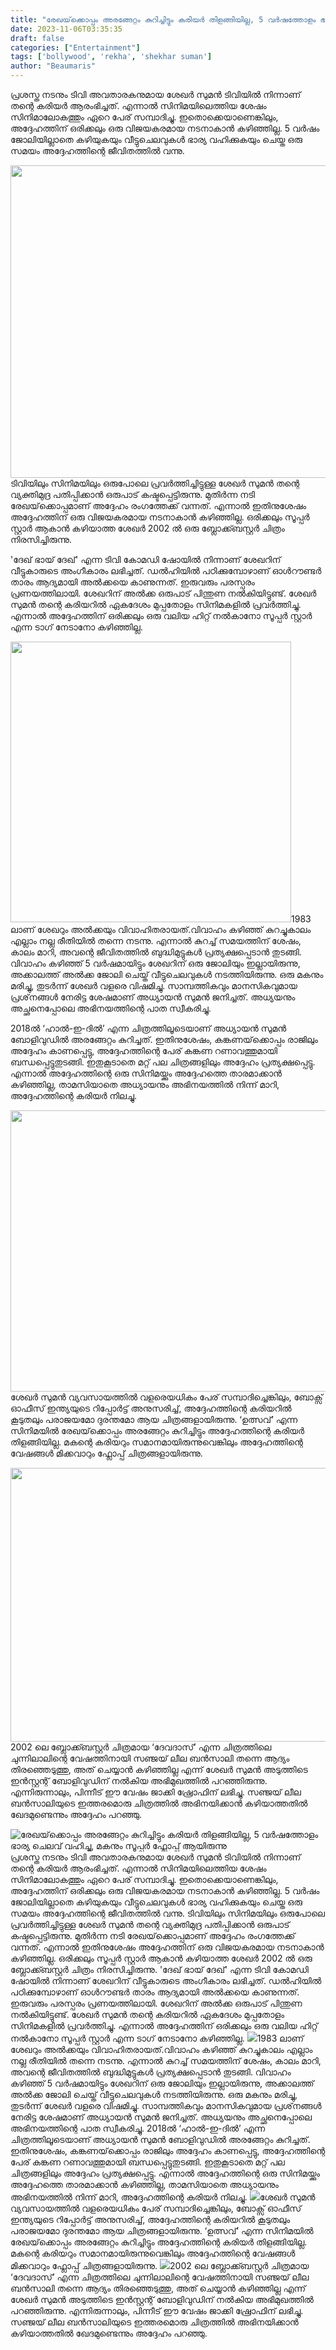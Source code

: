```yaml
---
title: "രേഖയ്‌ക്കൊപ്പം അരങ്ങേറ്റം കുറിച്ചിട്ടും കരിയർ തിളങ്ങിയില്ല, 5 വർഷത്തോളം ഭാര്യ ചെലവ് വഹിച്ചു, മകനും സൂപ്പർ ഫ്ലോപ്പ് ആയിരുന്നു"
date: 2023-11-06T03:35:35
draft: false
categories: ["Entertainment"]
tags: ['bollywood', 'rekha', 'shekhar suman']
author: "Beaumaris"
---
```


പ്രശസ്ത നടനും ടിവി അവതാരകനുമായ ശേഖർ സുമൻ ടിവിയിൽ നിന്നാണ് തന്റെ കരിയർ ആരംഭിച്ചത്. എന്നാൽ സിനിമയിലെത്തിയ ശേഷം സിനിമാലോകത്തും ഏറെ പേര് സമ്പാദിച്ചു. ഇതൊക്കെയാണെങ്കിലും, അദ്ദേഹത്തിന് ഒരിക്കലും ഒരു വിജയകരമായ നടനാകാൻ കഴിഞ്ഞില്ല. 5 വർഷം ജോലിയില്ലാതെ കഴിയുകയും വീട്ടുചെലവുകൾ ഭാര്യ വഹിക്കുകയും ചെയ്ത ഒരു സമയം അദ്ദേഹത്തിന്റെ ജീവിതത്തിൽ വന്നു.

<img class="alignnone size-full wp-image-428365" src="https://cdn.boolokam.com/articles/2023/11/accaca.jpg" alt="" width="700" height="500" />ടിവിയിലും സിനിമയിലും ഒരുപോലെ പ്രവർത്തിച്ചിട്ടുള്ള ശേഖർ സുമൻ തന്റെ വ്യക്തിമുദ്ര പതിപ്പിക്കാൻ ഒരുപാട് കഷ്ടപ്പെട്ടിരുന്നു. മുതിർന്ന നടി രേഖയ്‌ക്കൊപ്പമാണ് അദ്ദേഹം രംഗത്തേക്ക് വന്നത്. എന്നാൽ ഇതിനുശേഷം അദ്ദേഹത്തിന് ഒരു വിജയകരമായ നടനാകാൻ കഴിഞ്ഞില്ല. ഒരിക്കലും സൂപ്പർ സ്റ്റാർ ആകാൻ കഴിയാത്ത ശേഖർ 2002 ൽ ഒരു ബ്ലോക്ക്ബസ്റ്റർ ചിത്രം നിരസിച്ചിരുന്നു.

'ദേഖ് ഭായ് ദേഖ്' എന്ന ടിവി കോമഡി ഷോയിൽ നിന്നാണ് ശേഖറിന് വീട്ടുകാരുടെ അംഗീകാരം ലഭിച്ചത്. ഡൽഹിയിൽ പഠിക്കുമ്പോഴാണ് ഓൾറൗണ്ടർ താരം ആദ്യമായി അൽക്കയെ കാണുന്നത്. ഇരുവരും പരസ്പരം പ്രണയത്തിലായി. ശേഖറിന് അൽക്ക ഒരുപാട് പിന്തുണ നൽകിയിട്ടുണ്ട്. ശേഖർ സുമൻ തന്റെ കരിയറിൽ ഏകദേശം മുപ്പതോളം സിനിമകളിൽ പ്രവർത്തിച്ചു. എന്നാൽ അദ്ദേഹത്തിന് ഒരിക്കലും ഒരു വലിയ ഹിറ്റ് നൽകാനോ സൂപ്പർ സ്റ്റാർ എന്ന ടാഗ് നേടാനോ കഴിഞ്ഞില്ല.

<img class="size-full wp-image-428367 aligncenter" src="https://cdn.boolokam.com/articles/2023/11/scscc.jpg" alt="" width="449" height="449" />1983 ലാണ് ശേഖറും അൽക്കയും വിവാഹിതരായത്.വിവാഹം കഴിഞ്ഞ് കുറച്ചുകാലം എല്ലാം നല്ല രീതിയിൽ തന്നെ നടന്നു. എന്നാൽ കുറച്ച് സമയത്തിന് ശേഷം, കാലം മാറി, അവന്റെ ജീവിതത്തിൽ ബുദ്ധിമുട്ടുകൾ പ്രത്യക്ഷപ്പെടാൻ തുടങ്ങി. വിവാഹം കഴിഞ്ഞ് 5 വർഷമായിട്ടും ശേഖറിന് ഒരു ജോലിയും ഇല്ലായിരുന്നു, അക്കാലത്ത് അൽക്ക ജോലി ചെയ്ത് വീട്ടുചെലവുകൾ നടത്തിയിരുന്നു. ഒരു മകനും മരിച്ചു, തുടർന്ന് ശേഖർ വളരെ വിഷമിച്ചു. സാമ്പത്തികവും മാനസികവുമായ പ്രശ്‌നങ്ങൾ നേരിട്ട ശേഷമാണ് അധ്യായൻ സുമൻ ജനിച്ചത്. അധ്യയനും അച്ഛനെപ്പോലെ അഭിനയത്തിന്റെ പാത സ്വീകരിച്ചു.

2018ൽ ‘ഹാൽ-ഇ-ദിൽ’ എന്ന ചിത്രത്തിലൂടെയാണ് അധ്യായൻ സുമൻ ബോളിവുഡിൽ അരങ്ങേറ്റം കുറിച്ചത്. ഇതിനുശേഷം, കങ്കണയ്‌ക്കൊപ്പം രാജിലും അദ്ദേഹം കാണപ്പെട്ടു, അദ്ദേഹത്തിന്റെ പേര് കങ്കണ റണാവത്തുമായി ബന്ധപ്പെട്ടുതുടങ്ങി. ഇതുകൂടാതെ മറ്റ് പല ചിത്രങ്ങളിലും അദ്ദേഹം പ്രത്യക്ഷപ്പെട്ടു. എന്നാൽ അദ്ദേഹത്തിന്റെ ഒരു സിനിമയ്ക്കും അദ്ദേഹത്തെ താരമാക്കാൻ കഴിഞ്ഞില്ല, താമസിയാതെ അധ്യായനും അഭിനയത്തിൽ നിന്ന് മാറി, അദ്ദേഹത്തിന്റെ കരിയർ നിലച്ചു.

<img class="alignnone size-full wp-image-428366" src="https://cdn.boolokam.com/articles/2023/11/ddq-1.webp" alt="" width="630" height="450" />ശേഖർ സുമൻ വ്യവസായത്തിൽ വളരെയധികം പേര് സമ്പാദിച്ചെങ്കിലും, ബോക്സ് ഓഫീസ് ഇന്ത്യയുടെ റിപ്പോർട്ട് അനുസരിച്ച്, അദ്ദേഹത്തിന്റെ കരിയറിൽ കൂടുതലും പരാജയമോ ദുരന്തമോ ആയ ചിത്രങ്ങളായിരുന്നു. ‘ഉത്സവ്’ എന്ന സിനിമയിൽ രേഖയ്‌ക്കൊപ്പം അരങ്ങേറ്റം കുറിച്ചിട്ടും അദ്ദേഹത്തിന്റെ കരിയർ തിളങ്ങിയില്ല. മകന്റെ കരിയറും സമാനമായിരുന്നുവെങ്കിലും അദ്ദേഹത്തിന്റെ വേഷങ്ങൾ മിക്കവാറും ഫ്ലോപ്പ് ചിത്രങ്ങളായിരുന്നു.

<img class="size-full wp-image-428368 aligncenter" src="https://cdn.boolokam.com/articles/2023/11/dddddd.jpeg" alt="" width="701" height="438" />2002 ലെ ബ്ലോക്ക്ബസ്റ്റർ ചിത്രമായ ‘ദേവദാസ്’ എന്ന ചിത്രത്തിലെ ചുന്നിലാലിന്റെ വേഷത്തിനായി സഞ്ജയ് ലീല ബൻസാലി തന്നെ ആദ്യം തിരഞ്ഞെടുത്തു, അത് ചെയ്യാൻ കഴിഞ്ഞില്ല എന്ന് ശേഖർ സുമൻ അടുത്തിടെ ഇൻസ്റ്റന്റ് ബോളിവുഡിന് നൽകിയ അഭിമുഖത്തിൽ പറഞ്ഞിരുന്നു. എന്നിരുന്നാലും, പിന്നീട് ഈ വേഷം ജാക്കി ഷ്രോഫിന് ലഭിച്ചു. സഞ്ജയ് ലീല ബൻസാലിയുടെ ഇത്തരമൊരു ചിത്രത്തിൽ അഭിനയിക്കാൻ കഴിയാത്തതിൽ ഖേദമുണ്ടെന്നും അദ്ദേഹം പറഞ്ഞു.


![രേഖയ്‌ക്കൊപ്പം അരങ്ങേറ്റം കുറിച്ചിട്ടും കരിയർ തിളങ്ങിയില്ല, 5 വർഷത്തോളം ഭാര്യ ചെലവ് വഹിച്ചു, മകനും സൂപ്പർ ഫ്ലോപ്പ് ആയിരുന്നു](https://cdn.boolokam.com/articles/2023/11/accaca.jpg)പ്രശസ്ത നടനും ടിവി അവതാരകനുമായ ശേഖർ സുമൻ ടിവിയിൽ നിന്നാണ് തന്റെ കരിയർ ആരംഭിച്ചത്. എന്നാൽ സിനിമയിലെത്തിയ ശേഷം സിനിമാലോകത്തും ഏറെ പേര് സമ്പാദിച്ചു. ഇതൊക്കെയാണെങ്കിലും, അദ്ദേഹത്തിന് ഒരിക്കലും ഒരു വിജയകരമായ നടനാകാൻ കഴിഞ്ഞില്ല. 5 വർഷം ജോലിയില്ലാതെ കഴിയുകയും വീട്ടുചെലവുകൾ ഭാര്യ വഹിക്കുകയും ചെയ്ത ഒരു സമയം അദ്ദേഹത്തിന്റെ ജീവിതത്തിൽ വന്നു. ടിവിയിലും സിനിമയിലും ഒരുപോലെ പ്രവർത്തിച്ചിട്ടുള്ള ശേഖർ സുമൻ തന്റെ വ്യക്തിമുദ്ര പതിപ്പിക്കാൻ ഒരുപാട് കഷ്ടപ്പെട്ടിരുന്നു. മുതിർന്ന നടി രേഖയ്‌ക്കൊപ്പമാണ് അദ്ദേഹം രംഗത്തേക്ക് വന്നത്. എന്നാൽ ഇതിനുശേഷം അദ്ദേഹത്തിന് ഒരു വിജയകരമായ നടനാകാൻ കഴിഞ്ഞില്ല. ഒരിക്കലും സൂപ്പർ സ്റ്റാർ ആകാൻ കഴിയാത്ത ശേഖർ 2002 ൽ ഒരു ബ്ലോക്ക്ബസ്റ്റർ ചിത്രം നിരസിച്ചിരുന്നു. 'ദേഖ് ഭായ് ദേഖ്' എന്ന ടിവി കോമഡി ഷോയിൽ നിന്നാണ് ശേഖറിന് വീട്ടുകാരുടെ അംഗീകാരം ലഭിച്ചത്. ഡൽഹിയിൽ പഠിക്കുമ്പോഴാണ് ഓൾറൗണ്ടർ താരം ആദ്യമായി അൽക്കയെ കാണുന്നത്. ഇരുവരും പരസ്പരം പ്രണയത്തിലായി. ശേഖറിന് അൽക്ക ഒരുപാട് പിന്തുണ നൽകിയിട്ടുണ്ട്. ശേഖർ സുമൻ തന്റെ കരിയറിൽ ഏകദേശം മുപ്പതോളം സിനിമകളിൽ പ്രവർത്തിച്ചു. എന്നാൽ അദ്ദേഹത്തിന് ഒരിക്കലും ഒരു വലിയ ഹിറ്റ് നൽകാനോ സൂപ്പർ സ്റ്റാർ എന്ന ടാഗ് നേടാനോ കഴിഞ്ഞില്ല. ![](https://cdn.boolokam.com/articles/2023/11/scscc.jpg)1983 ലാണ് ശേഖറും അൽക്കയും വിവാഹിതരായത്.വിവാഹം കഴിഞ്ഞ് കുറച്ചുകാലം എല്ലാം നല്ല രീതിയിൽ തന്നെ നടന്നു. എന്നാൽ കുറച്ച് സമയത്തിന് ശേഷം, കാലം മാറി, അവന്റെ ജീവിതത്തിൽ ബുദ്ധിമുട്ടുകൾ പ്രത്യക്ഷപ്പെടാൻ തുടങ്ങി. വിവാഹം കഴിഞ്ഞ് 5 വർഷമായിട്ടും ശേഖറിന് ഒരു ജോലിയും ഇല്ലായിരുന്നു, അക്കാലത്ത് അൽക്ക ജോലി ചെയ്ത് വീട്ടുചെലവുകൾ നടത്തിയിരുന്നു. ഒരു മകനും മരിച്ചു, തുടർന്ന് ശേഖർ വളരെ വിഷമിച്ചു. സാമ്പത്തികവും മാനസികവുമായ പ്രശ്‌നങ്ങൾ നേരിട്ട ശേഷമാണ് അധ്യായൻ സുമൻ ജനിച്ചത്. അധ്യയനും അച്ഛനെപ്പോലെ അഭിനയത്തിന്റെ പാത സ്വീകരിച്ചു. 2018ൽ ‘ഹാൽ-ഇ-ദിൽ’ എന്ന ചിത്രത്തിലൂടെയാണ് അധ്യായൻ സുമൻ ബോളിവുഡിൽ അരങ്ങേറ്റം കുറിച്ചത്. ഇതിനുശേഷം, കങ്കണയ്‌ക്കൊപ്പം രാജിലും അദ്ദേഹം കാണപ്പെട്ടു, അദ്ദേഹത്തിന്റെ പേര് കങ്കണ റണാവത്തുമായി ബന്ധപ്പെട്ടുതുടങ്ങി. ഇതുകൂടാതെ മറ്റ് പല ചിത്രങ്ങളിലും അദ്ദേഹം പ്രത്യക്ഷപ്പെട്ടു. എന്നാൽ അദ്ദേഹത്തിന്റെ ഒരു സിനിമയ്ക്കും അദ്ദേഹത്തെ താരമാക്കാൻ കഴിഞ്ഞില്ല, താമസിയാതെ അധ്യായനും അഭിനയത്തിൽ നിന്ന് മാറി, അദ്ദേഹത്തിന്റെ കരിയർ നിലച്ചു. ![](https://cdn.boolokam.com/articles/2023/11/ddq-1.webp)ശേഖർ സുമൻ വ്യവസായത്തിൽ വളരെയധികം പേര് സമ്പാദിച്ചെങ്കിലും, ബോക്സ് ഓഫീസ് ഇന്ത്യയുടെ റിപ്പോർട്ട് അനുസരിച്ച്, അദ്ദേഹത്തിന്റെ കരിയറിൽ കൂടുതലും പരാജയമോ ദുരന്തമോ ആയ ചിത്രങ്ങളായിരുന്നു. ‘ഉത്സവ്’ എന്ന സിനിമയിൽ രേഖയ്‌ക്കൊപ്പം അരങ്ങേറ്റം കുറിച്ചിട്ടും അദ്ദേഹത്തിന്റെ കരിയർ തിളങ്ങിയില്ല. മകന്റെ കരിയറും സമാനമായിരുന്നുവെങ്കിലും അദ്ദേഹത്തിന്റെ വേഷങ്ങൾ മിക്കവാറും ഫ്ലോപ്പ് ചിത്രങ്ങളായിരുന്നു. ![](https://cdn.boolokam.com/articles/2023/11/dddddd.jpeg)2002 ലെ ബ്ലോക്ക്ബസ്റ്റർ ചിത്രമായ ‘ദേവദാസ്’ എന്ന ചിത്രത്തിലെ ചുന്നിലാലിന്റെ വേഷത്തിനായി സഞ്ജയ് ലീല ബൻസാലി തന്നെ ആദ്യം തിരഞ്ഞെടുത്തു, അത് ചെയ്യാൻ കഴിഞ്ഞില്ല എന്ന് ശേഖർ സുമൻ അടുത്തിടെ ഇൻസ്റ്റന്റ് ബോളിവുഡിന് നൽകിയ അഭിമുഖത്തിൽ പറഞ്ഞിരുന്നു. എന്നിരുന്നാലും, പിന്നീട് ഈ വേഷം ജാക്കി ഷ്രോഫിന് ലഭിച്ചു. സഞ്ജയ് ലീല ബൻസാലിയുടെ ഇത്തരമൊരു ചിത്രത്തിൽ അഭിനയിക്കാൻ കഴിയാത്തതിൽ ഖേദമുണ്ടെന്നും അദ്ദേഹം പറഞ്ഞു.
